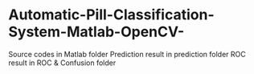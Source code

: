 # Automatic-Pill-Classification-System-Matlab-OpenCV-

Source codes in Matlab folder
Prediction result in prediction folder
ROC result in ROC & Confusion folder
